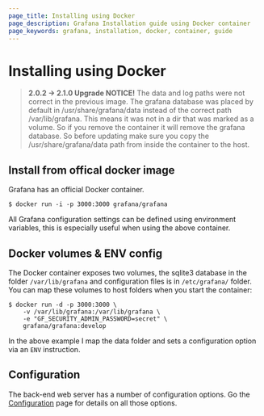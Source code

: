 ```yaml
---
page_title: Installing using Docker
page_description: Grafana Installation guide using Docker container
page_keywords: grafana, installation, docker, container, guide
---
```


# Installing using Docker

> **2.0.2 -> 2.1.0 Upgrade NOTICE!**
> The data and log paths were not correct in the previous image. The grafana database was placed by default in /usr/share/grafana/data instead of the correct path /var/lib/grafana. This means it was not in a dir that was marked as a volume. So if you remove the container it will remove the grafana database. So before updating make sure you copy the /usr/share/grafana/data path from inside the container to the host.

## Install from offical docker image

Grafana has an official Docker container.

    $ docker run -i -p 3000:3000 grafana/grafana

All Grafana configuration settings can be defined using environment
variables, this is especially useful when using the above container.

## Docker volumes & ENV config

The Docker container exposes two volumes, the sqlite3 database in the
folder `/var/lib/grafana` and configuration files is in `/etc/grafana/`
folder. You can map these volumes to host folders when you start the
container:

    $ docker run -d -p 3000:3000 \
        -v /var/lib/grafana:/var/lib/grafana \
        -e "GF_SECURITY_ADMIN_PASSWORD=secret" \
        grafana/grafana:develop

In the above example I map the data folder and sets a configuration option via
an `ENV` instruction.

## Configuration

The back-end web server has a number of configuration options. Go the
[Configuration](../installation/configuration.md) page for details on all
those options.

